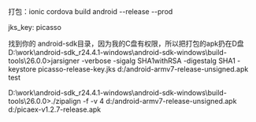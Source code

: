 
打包：ionic cordova build android --release --prod

jks_key: picasso

找到你的 android-sdk目录，因为我的C盘有权限，所以把打包的apk扔在D盘
D:\work\android-sdk_r24.4.1-windows\android-sdk-windows\build-tools\26.0.0>jarsigner -verbose -sigalg SHA1withRSA -digestalg SHA1 -keystore picasso-release-key.jks d:/android-armv7-release-unsigned.apk test

D:\work\android-sdk_r24.4.1-windows\android-sdk-windows\build-tools\26.0.0>./zipalign -f -v 4 d:/android-armv7-release-unsigned.apk d:/picaex-v1.2.7-release.apk